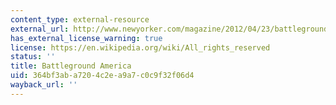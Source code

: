 ```yaml
---
content_type: external-resource
external_url: http://www.newyorker.com/magazine/2012/04/23/battleground-america
has_external_license_warning: true
license: https://en.wikipedia.org/wiki/All_rights_reserved
status: ''
title: Battleground America
uid: 364bf3ab-a720-4c2e-a9a7-c0c9f32f06d4
wayback_url: ''
---
```

